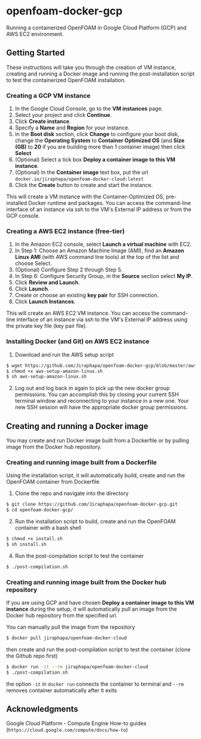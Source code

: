 # openfoam-docker-gcp
 
Running a containerized OpenFOAM in Google Cloud Platform (GCP) and AWS EC2 environment. 

## Getting Started

These instructions will take you through the creation of VM instance, creating and running a Docker image and running the post-installation script to test the containerized OpenFOAM installation.

### Creating a GCP VM instance

1. In the Google Cloud Console, go to the **VM instances** page.
2. Select your project and click **Continue**.
3. Click **Create instance**.
4. Specify a **Name** and **Region** for your instance.
5. In the **Boot disk** section, click **Change** to configure your boot disk, change the **Operating System** to **Container Optimized OS** (and **Size (GB)** to **20** if you are building more than 1 container image) then click **Select**
6. (Optional) Select a tick box **Deploy a container image to this VM instance**.
7. (Optional) In the **Container image** text box, put the url `docker.io/jiraphapa/openfoam-docker-cloud:latest`
8. Click the **Create** button to create and start the instance.

This will create a VM instance with the Container-Optimized OS, pre-installed Docker runtime and packages. You can access the command-line interface of an instance via ssh to the VM's External IP address or from the GCP console.

### Creating a AWS EC2 instance (free-tier)

1. In the Amazon EC2 console, select **Launch a virtual machine** with EC2.
2. In Step 1: Choose an Amazon Machine Image (AMI), find an **Amazon Linux AMI** (with AWS command line tools) at the top of the list and choose Select.
3. (Optional) Configure Step 2 through Step 5.
3. In Step 6: Configure Security Group, in the **Source** section select **My IP**.
4. Click **Review and Launch**.
5. Click **Launch**.
6. Create or choose an existing **key pair** for SSH connection.
7. Click **Launch Instances**.

This will create an AWS EC2 VM instance. You can access the command-line interface of an instance via ssh to the VM's External IP address using the private key file (key pair file).

### Installing Docker (and Git) on AWS EC2 instance 

1. Download and run the AWS setup script 
```sh
$ wget https://github.com/Jiraphapa/openfoam-docker-gcp/blob/master/aws-setup-amazon-linux.sh
$ chmod +x aws-setup-amazon-linux.sh
$ sh aws-setup-amazon-linux.sh
```
2. Log out and log back in again to pick up the new docker group permissions. You can accomplish this by closing your current SSH terminal window and reconnecting to your instance in a new one. Your new SSH session will have the appropriate docker group permissions.

## Creating and running a Docker image 
You may create and run Docker image built from a Dockerfile or by pulling image from the Docker hub repository.
### Creating and running image built from a Dockerfile
Using the installation script, it will automatically build, create and run the OpenFOAM container from Dockerfile

1. Clone the repo and navigate into the directory
```sh
$ git clone https://github.com/Jiraphapa/openfoam-docker-gcp.git
$ cd openfoam-docker-gcp/
```
2. Run the installation script to build, create and run the OpenFOAM container with a bash shell
```sh
$ chmod +x install.sh
$ sh install.sh
```
4. Run the post-compilation script to test the container
```sh
$ ./post-compilation.sh
```
### Creating and running image built from the Docker hub repository
If you are using GCP and have chosen **Deploy a container image to this VM instance** during the setup, it will automatically pull an image from the Docker hub repository from the specified url. 

You can manually pull the image from the repository
```sh
$ docker pull jiraphapa/openfoam-docker-cloud
```
then create and run the post-compilation script to test the container (clone the Github repo first)
```sh
$ docker run -it --rm jiraphapa/openfoam-docker-cloud
$ ./post-compilation.sh
```

the option `-it` in `docker run` connects the container to terminal and `--rm` removes container automatically after it exits

## Acknowledgments

Google Cloud Platform - Compute Engine How-to guides (`https://cloud.google.com/compute/docs/how-to`)
